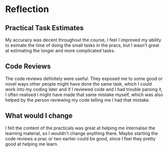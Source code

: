 # Reflection

## Practical Task Estimates

My accuracy was decent throughout the course, I feel I improved my ability to esimate the time of doing the small tasks in the pracs, but I wasn't great at estimating the longer and more complicated tasks.

## Code Reviews

The code reviews definitely were useful. They exposed me to some good or novel ways other people might have done the same task, which I could work into my coding later and if I reviewed code and I had trouble parsing it, I often realised I might have made that same mistake myself, which was also helped by the person reviewing my code telling me I had that mistake. 

## What would I change

I felt the content of the practicals was great at helping me internalise the learning material, so I wouldn't change anything there. Maybe starting the code reviews a prac or two earlier could be good, since I feel they pretty good at helping me learn.
